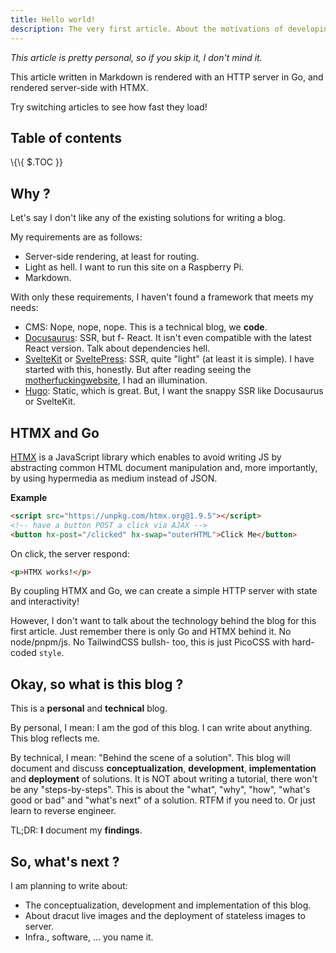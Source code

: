 ```yaml
---
title: Hello world!
description: The very first article. About the motivations of developing this blog from scratch with Go and HTMX, and why I want to write articles on this blog.
---
```


_This article is pretty personal, so if you skip it, I don't mind it._

This article written in Markdown is rendered with an HTTP server in Go, and rendered server-side with HTMX.

Try switching articles to see how fast they load!

## Table of contents

<div class="toc">

\\{\\{ $.TOC }}

</div>

## Why ?

Let's say I don't like any of the existing solutions for writing a blog.

My requirements are as follows:

- Server-side rendering, at least for routing.
- Light as hell. I want to run this site on a Raspberry Pi.
- Markdown.

With only these requirements, I haven't found a framework that meets my needs:

- CMS: Nope, nope, nope. This is a technical blog, we **code**.
- [Docusaurus](https://docusaurus.io): SSR, but f- React. It isn't even compatible with the latest React version. Talk about dependencies hell.
- [SvelteKit](https://kit.svelte.dev) or [SveltePress](https://sveltepress.site): SSR, quite "light" (at least it is simple). I have started with this, honestly. But after reading seeing the [motherfuckingwebsite](https://motherfuckingwebsite.com), I had an illumination.
- [Hugo](https://gohugo.io): Static, which is great. But, I want the snappy SSR like Docusaurus or SvelteKit.

## HTMX and Go

[HTMX](https://htmx.org) is a JavaScript library which enables to avoid writing JS by abstracting common HTML document manipulation and, more importantly, by using hypermedia as medium instead of JSON.

**Example**

```html
<script src="https://unpkg.com/htmx.org@1.9.5"></script>
<!-- have a button POST a click via AJAX -->
<button hx-post="/clicked" hx-swap="outerHTML">Click Me</button>
```

On click, the server respond:

```html
<p>HTMX works!</p>
```

By coupling HTMX and Go, we can create a simple HTTP server with state and interactivity!

However, I don't want to talk about the technology behind the blog for this first article. Just remember there is only Go and HTMX behind it. No node/pnpm/js. No TailwindCSS bullsh- too, this is just PicoCSS with hard-coded `style`.

## Okay, so what is this blog ?

This is a **personal** and **technical** blog.

By personal, I mean: I am the god of this blog. I can write about anything. This blog reflects me.

By technical, I mean: "Behind the scene of a solution". This blog will document and discuss **conceptualization**, **development**, **implementation** and **deployment** of solutions. It is NOT about writing a tutorial, there won't be any "steps-by-steps". This is about the "what", "why", "how", "what's good or bad" and "what's next" of a solution. RTFM if you need to. Or just learn to reverse engineer.

TL;DR: **I** document my **findings**.

## So, what's next ?

I am planning to write about:

- The conceptualization, development and implementation of this blog.
- About dracut live images and the deployment of stateless images to server.
- Infra., software, ... you name it.
